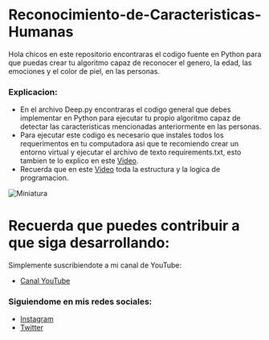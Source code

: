 # Reconocimiento-de-Caracteristicas-Humanas
Hola chicos en este repositorio encontraras el codigo fuente en Python para que puedas crear tu algoritmo capaz de reconocer el genero, la edad, las emociones y el color de piel, en las personas.

### Explicacion:
- En el archivo Deep.py encontraras el codigo general que debes implementar en Python para ejecutar tu propio algoritmo capaz de detectar las caracteristicas mencionadas anteriormente en las personas.
- Para ejecutar este codigo es necesario que instales todos los requerimentos en tu computadora asi que te recomiendo crear un entorno virtual y ejecutar el archivo de texto requirements.txt, esto tambien te lo explico en este [Video](https://youtu.be/qSB54SkkKc8).
- Recuerda que en este [Video](https://youtu.be/qSB54SkkKc8) toda la estructura y la logica de programacion.

![Miniatura](https://user-images.githubusercontent.com/85022752/177500965-2e14c05a-407c-450a-a226-d10d95ffc476.jpg)

# Recuerda que puedes contribuir a que siga desarrollando:
Simplemente suscribiendote a mi canal de YouTube:
- [Canal YouTube](https://www.youtube.com/channel/UCzwHEOCbsZLjfELperJ6VeQ/videos)

### Siguiendome en mis redes sociales: 
- [Instagram](https://www.instagram.com/santiagsanchezr/)
- [Twitter](https://twitter.com/SantiagSanchezR)
